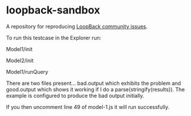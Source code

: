 # loopback-sandbox

A repository for reproducing [LoopBack community issues][wiki-issues].

To run this testcase in the Explorer run:

   Model1/init

   Model2/init

   Model1/runQuery

There are two files present... bad.output which exhibits the problem and
good.output which shows it working if I do a parse(stringify(results)).  The
example is configured to produce the bad output initially.

If you then uncomment line 49 of model-1.js it will run successfully.
 
[wiki-issues]: https://github.com/strongloop/loopback/wiki/Reporting-issues
